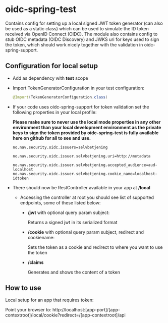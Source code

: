 # oidc-spring-test

Contains config for setting up a local signed JWT token generator (can also be used as a static class) which can be used to simulate the ID token received via OpenID Connect (OIDC). The module also contains config to stub OIDC metadata (OIDC Discovery) and JWKS uri for keys used to sign the token, which should work nicely together with the validation in oidc-spring-support.

## Configuration for local setup

- Add as dependency with **test** scope

- Import TokenGeneratorConfiguration in your test configuration:

  ```java
  @Import(TokenGeneratorConfiguration.class)	
  ```

- If your code uses oidc-spring-support for token validation set the following properties in your local profile:

  **Please make sure to never use the local mode properties in any other environment than your local development environment as the private keys to sign the token provided by oidc-spring-test is fully available here on github for all to see and use.**

  `no.nav.security.oidc.issuers=selvbetjening`

  `no.nav.security.oidc.issuer.selvbetjening.uri=http://metadata`

  `no.nav.security.oidc.issuer.selvbetjening.accepted_audience=aud-localhost`
  `no.nav.security.oidc.issuer.selvbetjening.cookie_name=localhost-idtoken`

- There should now be RestController available in your app at <app-contextroot>**/local**

  - Accessing the controller at root you should see list of supported endpoints, some of these listed below:

    - **/jwt** with optional query param subject: 

      Returns a signed jwt in its serialized format

    - **/cookie** with optional query param subject, redirect and cookiename: 

      Sets the token as a cookie and redirect to where you want to use the token

    - **/claims** 

      Generates and shows the content of a token

## How to use 

Local setup for an app that requires token:

Point your browser to: http://localhost:[app-port]/[app-contextroot]/local/cookie?redirect=/[app-contextroot]/api